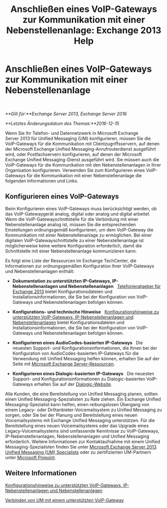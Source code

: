 ﻿---
title: 'Anschließen eines VoIP-Gateways zur Kommunikation mit einer Nebenstellenanlage: Exchange 2013 Help'
TOCTitle: Anschließen eines VoIP-Gateways zur Kommunikation mit einer Nebenstellenanlage
ms:assetid: 76bcdc54-3ec2-408a-bdbe-37826580dd62
ms:mtpsurl: https://technet.microsoft.com/de-de/library/Aa998872(v=EXCHG.150)
ms:contentKeyID: 50558905
ms.date: 04/24/2018
mtps_version: v=EXCHG.150
ms.translationtype: HT
---

# Anschließen eines VoIP-Gateways zur Kommunikation mit einer Nebenstellenanlage

 

_**Gilt für:**Exchange Server 2013, Exchange Server 2016_

_**Letztes Änderungsdatum des Themas:**2016-12-15_

Wenn Sie Ihr Telefon- und Datennetzwerk in Microsoft Exchange Server 2013 für Unified Messaging (UM) konfigurieren, müssen Sie die VoIP-Gateways für die Kommunikation mit Clientzugriffsservern, auf denen der Microsoft Exchange Unified Messaging-Anrufrouterdienst ausgeführt wird, oder Postfachservern konfigurieren, auf denen der Microsoft Exchange Unified Messaging-Dienst ausgeführt wird. Sie müssen auch die VoIP-Gateways für die Kommunikation mit den Nebenstellenanlagen in Ihrer Organisation konfigurieren. Verwenden Sie zum Konfigurieren eines VoIP-Gateways für die Kommunikation mit einer Nebenstellenanlage die folgenden Informationen und Links.

## Konfigurieren eines VoIP-Gateways

Beim Konfigurieren eines VoIP-Gateways muss berücksichtigt werden, ob das VoIP-Gatewaygerät analog, digital oder analog und digital arbeitet. Wenn die VoIP-Gatewayschnittstelle für die Verbindung mit einer Nebenstellenanlage analog ist, müssen Sie die entsprechenden Einstellungen ordnungsgemäß konfigurieren, um dem VoIP-Gateway die Kommunikation mit einer Nebenstellenanlage zu ermöglichen. Bei einer digitalen VoIP-Gatewayschnittstelle zu einer Nebenstellenanlage ist möglicherweise keine weitere Konfiguration erforderlich, damit die Schnittstelle mit einer Nebenstellenanlage kommunizieren kann.

Es folgt eine Liste der Ressourcen im Exchange TechCenter, die Informationen zur ordnungsgemäßen Konfiguration Ihrer VoIP-Gateways und Nebenstellenanlagen enthält:

  - **Dokumentation zu unterstützten IP-Gateways, IP-Nebenstellenanlagen und Nebenstellenanlagen**   [Telefonieratgeber für Exchange 2013](telephony-advisor-for-exchange-2013-exchange-2013-help.md) bietet Konfigurationsdateien und Installationsinformationen, die Sie bei der Konfiguration von VoIP-Gateways und Nebenstellenanlagen befolgen können.

  - **Konfigurations- und technische Hinweise**   [Konfigurationshinweise zu unterstützten VoIP-Gateways, IP-Nebenstellenanlagen und Nebenstellenanlagen](configuration-notes-for-supported-voip-gateways-ip-pbxs-and-pbxs-exchange-2013-help.md) bietet Konfigurationsdateien und Installationsinformationen, die Sie bei der Konfiguration von VoIP-Gateways und Nebenstellenanlagen befolgen können.

  - **Konfigurieren eines AudioCodes-basierten IP-Gateways**   Die neuesten Support- und Konfigurationsinformationen, die Ihnen bei der Konfiguration von AudioCodes-basierten IP-Gateways für die Verwendung mit Unified Messaging helfen können, erhalten Sie auf der Seite mit [Microsoft Exchange Server-Ressourcen](https://www.audiocodes.com/solutions/microsoft/exchange-server).

  - **Konfigurieren eines Dialogic-basierten IP-Gateways**   Die neuesten Support- und Konfigurationsinformationen zu Dialogic-basierten VoIP-Gateways erhalten Sie auf der [Dialogic-Website](https://www.dialogic.com/).

Alle Kunden, die eine Bereitstellung von Unified Messaging planen, sollten einen Unified Messaging-Spezialisten zu Rate ziehen. Ein Exchange Unified Messaging-Spezialist kann helfen, einen reibungslosen Übergang von einem Legacy- oder Drittanbieter-Voicemailsystem zu Unified Messaging zu sorgen, oder Sie bei der Planung und Bereitstellung eines neuen Voicemailsystems mit Exchange Unified Messaging unterstützen. Für die Bereitstellung eines neuen Voicemailsystems oder das Upgrade eines Legacy-Voicemailsystems sind umfassende Kenntnisse zu VoIP-Gateways, IP-Nebenstellenanlagen, Nebenstellenanlagen und Unified Messaging erforderlich. Weitere Informationen zur Kontaktaufnahme mit einem Unified Messaging-Spezialisten finden Sie unter [Microsoft Exchange Server 2013 Unified Messaging (UM) Specialists](https://go.microsoft.com/fwlink/p/?linkid=262708) oder zu zertifizierten UM-Partnern unter [Microsoft Pinpoint](https://go.microsoft.com/fwlink/p/?linkid=261951).

## Weitere Informationen

[Konfigurationshinweise zu unterstützten VoIP-Gateways, IP-Nebenstellenanlagen und Nebenstellenanlagen](configuration-notes-for-supported-voip-gateways-ip-pbxs-and-pbxs-exchange-2013-help.md)

[Verbinden von UM mit einem unterstützten VoIP-Gateway](connect-um-to-a-supported-voip-gateway-exchange-2013-help.md)

